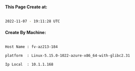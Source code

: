 
   
#### This Page Create at:

```bash

2022-11-07 - 19:11:28 UTC

```

#### Create By Machine:

```bash

Host Name : fv-az213-184

platform  : Linux-5.15.0-1022-azure-x86_64-with-glibc2.31

Ip Local  : 10.1.1.168

```

